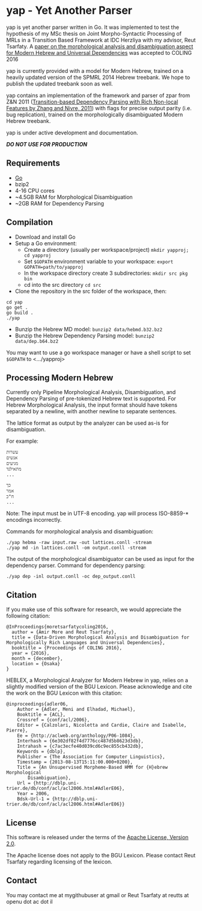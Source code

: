 yap - Yet Another Parser
===========

yap is yet another parser written in Go. It was implemented to test the
hypothesis of my MSc thesis on Joint Morpho-Syntactic Processing of MRLs in a
Transition Based Framework at IDC Herzliya with my advisor, Reut Tsarfaty.
A [paper on the morphological analysis and disambiguation aspect for Modern Hebrew
and Universal Dependencies](http://www.aclweb.org/anthology/C/C16/C16-1033.pdf) was accepted to COLING 2016

yap is currently provided with a model for Modern Hebrew, trained on a heavily updated
version of the SPMRL 2014 Hebrew treebank. We hope to publish the updated
treebank soon as well.

yap contains an implementation of the framework and parser of zpar from Z&N 2011 ([Transition-based Dependency Parsing with Rich Non-local Features by Zhang and Nivre, 2011](http://www.aclweb.org/anthology/P11-2033.pdf)) with flags for precise output parity (i.e. bug replication), trained on the morphologically disambiguated
Modern Hebrew treebank.

yap is under active development and documentation.

***DO NOT USE FOR PRODUCTION***

Requirements
-----------
- [Go](http://www.golang.org)
- bzip2
- 4-16 CPU cores
- ~4.5GB RAM for Morphological Disambiguation
- ~2GB RAM for Dependency Parsing

Compilation
-----------
- Download and install Go
- Setup a Go environment:
    - Create a directory (usually per workspace/project) ``mkdir yapproj; cd yapproj``
    - Set ``$GOPATH`` environment variable to your workspace: ``export GOPATH=path/to/yapproj ``
    - In the workspace directory create 3 subdirectories: ``mkdir src pkg bin``
    - cd into the src directory ``cd src``
- Clone the repository in the src folder of the workspace, then:
```
cd yap
go get .
go build .
./yap
```
- Bunzip the Hebrew MD model: ``bunzip2 data/hebmd.b32.bz2``
- Bunzip the Hebrew Dependency Parsing model: ``bunzip2 data/dep.b64.bz2``

You may want to use a go workspace manager or have a shell script to set ``$GOPATH`` to <.../yapproj>

Processing Modern Hebrew
-----------
Currently only Pipeline Morphological Analysis, Disambiguation, and Dependency Parsing 
of pre-tokenized Hebrew text is supported. For Hebrew Morphological Analysis, the input
format should have tokens separated by a newline, with another newline to separate sentences.

The lattice format as output by the analyzer can be used as-is for
disambiguation.

For example:
```
עשרות
אנשים
מגיעים
מתאילנד
...

כך
אמר
ח"כ
...
```

Note: The input must be in UTF-8 encoding. yap will process ISO-8859-* encodings incorrectly.

Commands for morphological analysis and disambiguation:

```
./yap hebma -raw input.raw -out lattices.conll -stream
./yap md -in lattices.conll -om output.conll -stream
```

The output of the morphological disambiguator can be used as input for the dependency parser.
Command for dependency parsing:
```
./yap dep -inl output.conll -oc dep_output.conll
```

Citation
-----------
If you make use of this software for research, we would appreciate the following citation:
```
@InProceedings{moretsarfatycoling2016,
  author = {Amir More and Reut Tsarfaty},
  title = {Data-Driven Morphological Analysis and Disambiguation for Morphologically Rich Languages and Universal Dependencies},
  booktitle = {Proceedings of COLING 2016},
  year = {2016},
  month = {december},
  location = {Osaka}
}
```

HEBLEX, a Morphological Analyzer for Modern Hebrew in yap, relies on a slightly modified version of the BGU Lexicon. Please acknowledge and cite the work on the BGU Lexicon with this citation:
```
@inproceedings{adler06,
    Author = {Adler, Meni and Elhadad, Michael},
    Booktitle = {ACL},
    Crossref = {conf/acl/2006},
    Editor = {Calzolari, Nicoletta and Cardie, Claire and Isabelle, Pierre},
    Ee = {http://aclweb.org/anthology/P06-1084},
    Interhash = {6e302df82f4d7776cc487d5b8623d3db},
    Intrahash = {c7ac3ecfe40d039cd6c9ec855cb432db},
    Keywords = {dblp},
    Publisher = {The Association for Computer Linguistics},
    Timestamp = {2013-08-13T15:11:00.000+0200},
    Title = {An Unsupervised Morpheme-Based HMM for {H}ebrew Morphological
        Disambiguation},
    Url = {http://dblp.uni-trier.de/db/conf/acl/acl2006.html#AdlerE06},
    Year = 2006,
    Bdsk-Url-1 = {http://dblp.uni-trier.de/db/conf/acl/acl2006.html#AdlerE06}}
```

License
-----------
This software is released under the terms of the [Apache License, Version 2.0](https://www.apache.org/licenses/LICENSE-2.0).

The Apache license does not apply to the BGU Lexicon. Please contact Reut Tsarfaty regarding licensing of the lexicon.

Contact
-----------
You may contact me at mygithubuser at gmail or Reut Tsarfaty at reutts at openu dot ac dot il
